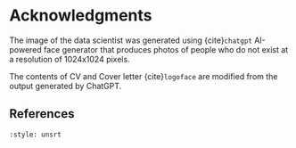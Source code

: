 # Acknowledgments

The image of the data scientist was generated using {cite}`chatgpt` AI-powered face generator that produces photos of people who do not exist at a resolution of 1024x1024 pixels.

The contents of CV and Cover letter {cite}`logoface` are modified from the output generated by ChatGPT.

## References 

```{bibliography}
:style: unsrt
```


